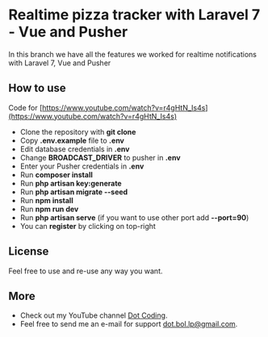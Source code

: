 # Realtime pizza tracker with Laravel 7 - Vue and Pusher
In this branch we have all the features we worked for realtime notifications with Laravel 7, Vue and Pusher

## How to use

Code for [https://www.youtube.com/watch?v=r4gHtN_Is4s](https://www.youtube.com/watch?v=r4gHtN_Is4s)

- Clone the repository with __git clone__
- Copy __.env.example__ file to __.env__
- Edit database credentials in __.env__
- Change __BROADCAST_DRIVER__ to pusher in __.env__
- Enter your Pusher credentials in __.env__
- Run __composer install__
- Run __php artisan key:generate__
- Run __php artisan migrate --seed__
- Run __npm install__
- Run __npm run dev__
- Run __php artisan serve__ (if you want to use other port add __--port=90__)
- You can __register__ by clicking on top-right

## License

Feel free to use and re-use any way you want.

## More

- Check out my YouTube channel [Dot Coding](https://www.youtube.com/channel/UCYobBTcVkUvIqQW3sSTGarg).
- Feel free to send me an e-mail for support [dot.bol.lp@gmail.com](mailto:dot.bol.lp@gmail.com).